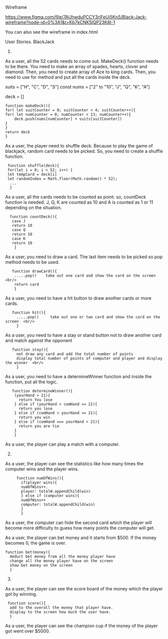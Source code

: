 Wireframe

 https://www.figma.com/file/7AUhwduPCCY3riFeUj5Kn5/Black-Jack-wireframe?node-id=0%3A1&t=Kb7kCNK5lQP23K8I-1

 You can also see the wireframe in index.html

User Stories. BlackJack

1.
As a user, all the 52 cards needs to come out. MakeDeck() function needs to be there. You need to make an array of spades, hearts, clover and diamond. Then, you need to create array of Ace to king cards. Then, you need to use for method and put all the cards inside the deck. 

suits = ["H", "C", "D", "S"]
const nums = ["2" to "10", "J", "Q", "K", "A"]

 deck = []

    function makeDeck(){
    for( let suitCounter = 0; suitCounter < 4; suitCounter++){
    for( let numCounter = 0; numCounter < 13; numCounter++){
        deck.push(nums[numCounter] + suits[suitCounter])
    } 
    } 
    return deck
    } 

As a user, the player need to shuffle deck. Because to play the game of blackjack, random card needs to be picked. So, you need to create a shuffle function. 

     function shuffle(deck){
     for(let i = 0; i < 52; i++) {
     let tempCard = deck[i]
     let randomIndex = Math.floor(Math.random() * 52);
      ...
      }

As a user, all the cards needs to be counted as point. so, countDeck function is needed. J, Q, K are counted as 10 and A is counted as 1 or 11 depending on the situation. 

      function countDeck(){
       case J
       return 10
       case Q
       return 10
       case K
       return 10
        }

As a user, you need to draw a card. The last item needs to be picked so pop method needs to be used. 

       function drawCard(){ 
        .....pop()    take out one card and show the card on the screen <br/>
        return card 
        } 

As a user, you need to have a hit button to draw another cards or more cards. 

       function hit(){  
         .....pop()     take out one or two card and show the card on the screen  <br/>
         }  

As a user, you need to have a stay or stand button not to draw another card and match against the opponent

       function stay(){  
         not draw any card and add the total number of points  
         display total number of points of computer and player and display the winner  <br/>
         }

As a user, you need to have a determineWinner function and inside the function, put all the logic.

       function determineWinner(){
        (yourHand > 21){
          return You lose
        } else if (yourHand < comHand <= 21){
          return you lose
        } else if (comHand < yourHand <= 21){
          return you win
        } else if (comHand === yourHand < 21){
          return you are tie
        }
        }

As a user, the player can play a match with a computer.



2. 

As a user, the player can see the statistics like how many times the computer wins and the player wins.

         function numOfWins(){ 
           if(player wins){  
           numOfWins++.   
           player: totalW.appendChild(win)  
           } else if (computer wins){  
           numOfWins++  
           computer: totalW.appendChild(win)  
           }  
           }  

As a user, the computer can hide the second card which the player will become more difficulty to guess how many points the computer will get. 

As a user, the player can bet money and it starts from $500. If the money becomes 0, the game is over. 

    function bet(money){  
      deduct bet money from all the money player have  
      change all the money player have on the screen   
      show bet money on the screen  
      }  

3.

As a user, the player can see the score board of the money which the player got by winning. 

     function score(){  
      add to the overall the money that player have. 
      display to the screen how much the user have. 
      }  

As a user, the player can see the champion cup if the money of the player got went over $5000. 
